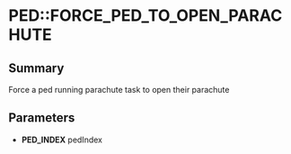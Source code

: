 # PED::FORCE_PED_TO_OPEN_PARACHUTE

## Summary
Force a ped running parachute task to open their parachute

## Parameters
* **PED_INDEX** pedIndex